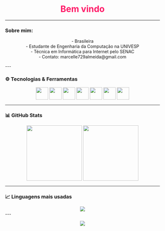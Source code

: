 <h1 align="center" style="color:#ff1b68;">Bem vindo</h1>

---

### Sobre mim:

<p align="center">
 - Brasileira <br/>
 - Estudante de Engenharia da Computação na UNIVESP <br/>
 - Técnica em Informática para Internet pelo SENAC <br/>
 - Contato: marcelle729almeida@gmail.com
</p>
---

### ⚙️ Tecnologias & Ferramentas

<p align="center">
<img src="https://cdn.jsdelivr.net/gh/devicons/devicon/icons/javascript/javascript-original.svg" width="40" height="40"/>
<img src="https://cdn.jsdelivr.net/gh/devicons/devicon/icons/php/php-original.svg" width="40" height="40"/>
<img src="https://cdn.jsdelivr.net/gh/devicons/devicon/icons/react/react-original.svg" width="40" height="40"/>
<img src="https://cdn.jsdelivr.net/gh/devicons/devicon/icons/nodejs/nodejs-original.svg" width="40" height="40"/>
<img src="https://cdn.jsdelivr.net/gh/devicons/devicon/icons/wordpress/wordpress-plain.svg" width="40" height="40"/>
<img src="https://cdn.jsdelivr.net/gh/devicons/devicon/icons/android/android-original.svg" width="40" height="40"/>
<img src="https://cdn.jsdelivr.net/gh/devicons/devicon/icons/git/git-original.svg" width="40" height="40"/>
</p>

---

### 📊 GitHub Stats

<div align="center">
  <img height="180em" src="https://github-readme-stats.vercel.app/api?username=marcellealmeidadeoliveira&show_icons=true&theme=tokyonight&include_all_commits=true"/>
  <img height="180em" src="https://github-readme-stats.vercel.app/api/top-langs/?username=marcellealmeidadeoliveira&layout=compact&langs_count=7&theme=tokyonight"/>
</div>

---

### 📈 Linguagens mais usadas

<div align="center">
  <img src="https://github-readme-stats.vercel.app/api/top-langs/?username=marcellealmeidadeoliveira&theme=onedark&layout=donut&langs_count=8" />
</div>
---
<p align="center">
<img src="https://capsule-render.vercel.app/api?type=waving&color=ff0050&height=120&section=footer"/>
</p>
